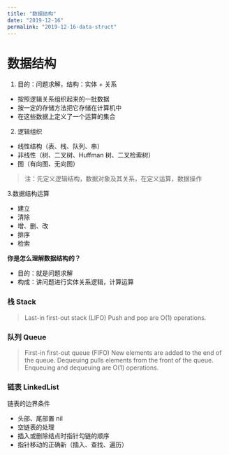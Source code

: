 ```yaml
---
title: "数据结构"
date: "2019-12-16"
permalink: "2019-12-16-data-struct"
---
```


# 数据结构

1. 目的：问题求解，结构：实体 + 关系

- 按照逻辑关系组织起来的一批数据
- 按一定的存储方法把它存储在计算机中
- 在这些数据上定义了一个运算的集合

2. 逻辑组织

- 线性结构（表、栈、队列、串）
- 非线性（树、二叉树、Huffman 树、二叉检索树）
- 图（有向图、无向图）

> 注：先定义逻辑结构，数据对象及其关系，在定义运算，数据操作

3.数据结构运算

- 建立
- 清除
- 增、删、改
- 排序
- 检索

**你是怎么理解数据结构的？**

- 目的：就是问题求解
- 构成：讲问题进行实体关系逻辑，计算运算

### 栈 Stack

> Last-in first-out stack (LIFO)
> Push and pop are O(1) operations.

### 队列 Queue

> First-in first-out queue (FIFO)
> New elements are added to the end of the queue. Dequeuing pulls elements from
> the front of the queue.
> Enqueuing and dequeuing are O(1) operations.

### 链表 LinkedList

链表的边界条件

- 头部、尾部置 nil
- 空链表的处理
- 插入或删除结点时指针勾链的顺序
- 指针移动的正确新（插入、查找、遍历）
